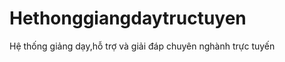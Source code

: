 # Hethonggiangdaytructuyen
Hệ  thống giảng dạy,hỗ trợ và giải đáp chuyên nghành trực tuyến
